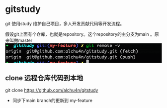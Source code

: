 # gitstudy
git 使用study
维护自己项目，多人开发贡献代码等开发流程。

假设git上面有个仓库，也就是repository。这个repository的主分支为main 。原来叫做master
![avatar](/image/1.png)


## clone 远程仓库代码到本地
git clone https://github.com/alchu4n/gitstudy


- 同步下main branch的更新到 my-feature